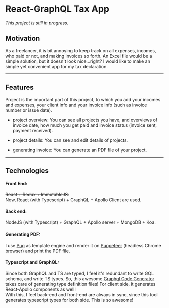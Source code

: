 # React-GraphQL Tax App

_This project is still in progress._

## Motivation

As a freelancer, it is bit annoying to keep track on all expenses, incomes, who paid or not, and making invoices so forth. An Excel file would be a simple solution, but it doesn't look nice...right? I would like to make an simple yet convenient app for my tax declaration.

---

## Features

Project is the important part of this project, to which you add your incomes and expenses, your client info and your invoice info (such as invoice number or issue date).

- project overview: You can see all projects you have, and overviews of invoice date, how much you get paid and invoice status (invoice sent, payment received).

- project details: You can see and edit details of projects.

- generating invoice: You can generate an PDF file of your project.

---

## Technologies

#### Front End:

~~React + Redux + ImmutableJS.~~  
Now, React (with Typescript) + GraphQL + Apollo Client are used.

#### Back end:

NodeJS (with Typescript) + GraphQL + Apollo server + MongoDB + Koa.

#### Generating PDF:

I use [Pug](https://github.com/pugjs/pug) as template engine and render it on [Puppeteer](https://github.com/GoogleChrome/puppeteer) (headless Chrome browser) and print the PDF file.

#### Typescript and GraphQL:

Since both GraphQL and TS are typed, I feel it's redundant to write GQL schema, and write TS types. So, this awesome [Graphql Code Generator](https://github.com/dotansimha/graphql-code-generator) takes care of generating type definition files! For client side, it generates React-Apollo components as well!  
With this, I feel back-end and front-end are always in sync, since this tool generates typescript types for both side. This is so awesome!
